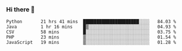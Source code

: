 ### Hi there 👋


<!--START_SECTION:waka-->
```text
Python       21 hrs 41 mins  █████████████████████░░░░   84.03 % 
Java         1 hr 16 mins    █▒░░░░░░░░░░░░░░░░░░░░░░░   04.93 % 
CSV          58 mins         █░░░░░░░░░░░░░░░░░░░░░░░░   03.75 % 
PHP          23 mins         ▒░░░░░░░░░░░░░░░░░░░░░░░░   01.54 % 
JavaScript   19 mins         ▒░░░░░░░░░░░░░░░░░░░░░░░░   01.28 % 
```
<!--END_SECTION:waka-->
<!--
**jimtje/jimtje** is a ✨ _special_ ✨ repository because its `README.md` (this file) appears on your GitHub profile.


Here are some ideas to get you started:

- 🔭 I’m currently working on ...
- 🌱 I’m currently learning ...
- 👯 I’m looking to collaborate on ...
- 🤔 I’m looking for help with ...
- 💬 Ask me about ...
- 📫 How to reach me: ...
- 😄 Pronouns: ...
- ⚡ Fun fact: ...
-->
